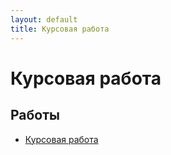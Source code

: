 ```yaml
---
layout: default
title: Курсовая работа
---
```


# Курсовая работа

## Работы

- [Курсовая работа](../works/year-2/Курсовая%20работа/Курсовая%20работа%20public) 